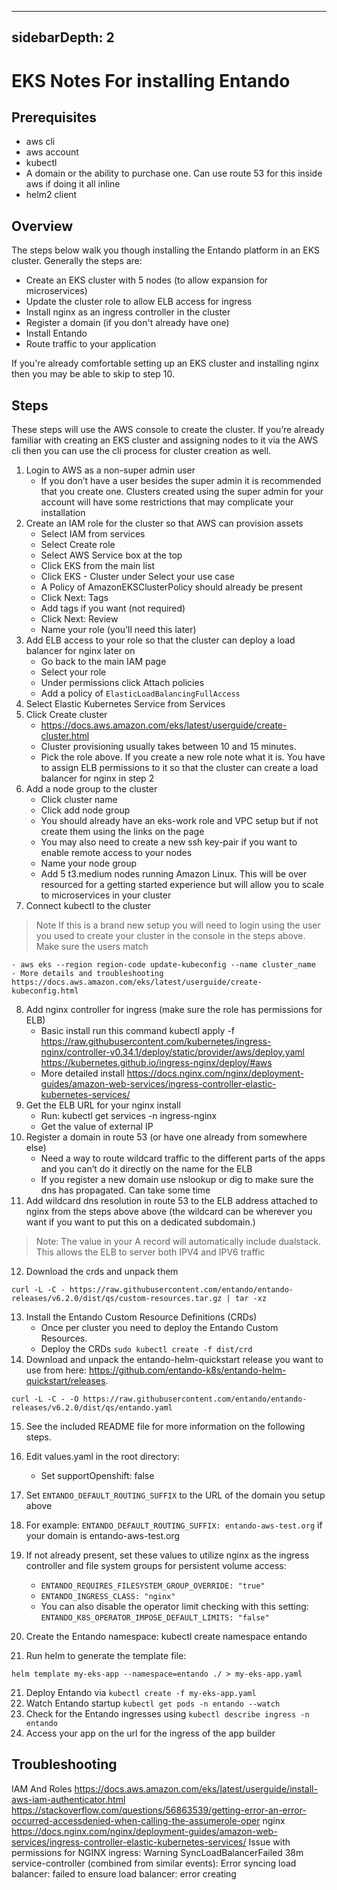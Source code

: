 
---
sidebarDepth: 2
---

# EKS Notes For installing Entando

## Prerequisites

- aws cli
- aws account
- kubectl
- A domain or the ability to purchase one. Can use route 53 for this inside aws if doing it all inline
- helm2 client

## Overview

The steps below walk you though installing the Entando platform in an EKS cluster. Generally the steps are:

  - Create an EKS cluster with 5 nodes (to allow expansion for microservices)
  - Update the cluster role to allow ELB access for ingress
  - Install nginx as an ingress controller in the cluster
  - Register a domain (if you don't already have one)
  - Install Entando
  - Route traffic to your application

If you're already comfortable setting up an EKS cluster and installing nginx then you may be able to skip to step 10.

## Steps
These steps will use the AWS console to create the cluster. If you’re already familiar with creating an EKS cluster and assigning nodes to it via the AWS cli then you can use the cli process for cluster creation as well.

1. Login to AWS as a non-super admin user
    - If you don’t have a user besides the super admin it is recommended that you create one. Clusters created using the super admin for your account will have some restrictions that may complicate your installation
2. Create an IAM role for the cluster so that AWS can provision assets
    - Select IAM from services
    - Select Create role
    - Select AWS Service box at the top
    - Click EKS from the main list
    - Click EKS - Cluster under Select your use case
    - A Policy of AmazonEKSClusterPolicy should already be present
    - Click Next: Tags
    - Add tags if you want (not required)
    - Click Next: Review
    - Name your role (you’ll need this later)
3. Add ELB access to your role so that the cluster can deploy a load balancer for nginx later on
    - Go back to the main IAM page
    - Select your role
    - Under permissions click Attach policies
    - Add a policy of `ElasticLoadBalancingFullAccess`
4. Select Elastic Kubernetes Service from Services
5. Click Create cluster
    - https://docs.aws.amazon.com/eks/latest/userguide/create-cluster.html
    - Cluster provisioning usually takes between 10 and 15 minutes.
    - Pick the role above. If you create a new role note what it is. You have to assign ELB permissions to it so that the cluster can create a load balancer for nginx in step 2
6. Add a node group to the cluster
    - Click cluster name
    - Click add node group
    - You should already have an eks-work role and VPC setup but if not create them using the links on the page
    - You may also need to create a new ssh key-pair if you want to enable remote access to your nodes
    - Name your node group
    - Add 5 t3.medium nodes running Amazon Linux. This will be over resourced for a getting started experience but will allow you to scale to microservices in your cluster
7. Connect kubectl to the cluster

> Note If this is a brand new setup you will need to login using the user you used to create your cluster in the console in the steps above. Make sure the users match

    - aws eks --region region-code update-kubeconfig --name cluster_name
    - More details and troubleshooting https://docs.aws.amazon.com/eks/latest/userguide/create-kubeconfig.html

8. Add nginx controller for ingress (make sure the role has permissions for ELB)
    - Basic install run this command kubectl apply -f https://raw.githubusercontent.com/kubernetes/ingress-nginx/controller-v0.34.1/deploy/static/provider/aws/deploy.yaml
https://kubernetes.github.io/ingress-nginx/deploy/#aws
    - More detailed install https://docs.nginx.com/nginx/deployment-guides/amazon-web-services/ingress-controller-elastic-kubernetes-services/
9. Get the ELB URL for your nginx install
    - Run: kubectl get services -n ingress-nginx
    - Get the value of external IP
10. Register a domain in route 53 (or have one already from somewhere else)
    - Need a way to route wildcard traffic to the different parts of the apps and you can’t do it directly on the name for the ELB
    - If you register a new domain use nslookup or dig to make sure the dns has propagated. Can take some time
11. Add wildcard dns resolution in route 53 to the ELB address attached to nginx from the steps above above (the wildcard can be wherever you want if you want to put this on a dedicated subdomain.)
>Note: The value in your A record will automatically include dualstack. This allows the ELB to server both IPV4 and IPV6 traffic

12. Download the crds and unpack them

```
curl -L -C - https://raw.githubusercontent.com/entando/entando-releases/v6.2.0/dist/qs/custom-resources.tar.gz | tar -xz
```

13. Install the Entando Custom Resource Definitions (CRDs)
    - Once per cluster you need to deploy the Entando Custom Resources.
    - Deploy the CRDs `sudo kubectl create -f dist/crd`
14. Download and unpack the entando-helm-quickstart release you want to use from here: https://github.com/entando-k8s/entando-helm-quickstart/releases.

```
curl -L -C - -O https://raw.githubusercontent.com/entando/entando-releases/v6.2.0/dist/qs/entando.yaml
```

15. See the included README file for more information on the following steps.
16. Edit values.yaml in the root directory:
    - Set supportOpenshift: false
16. Set `ENTANDO_DEFAULT_ROUTING_SUFFIX` to the URL of the domain you setup above
17. For example: `ENTANDO_DEFAULT_ROUTING_SUFFIX: entando-aws-test.org` if your domain is entando-aws-test.org
18. If not already present, set these values to utilize nginx as the ingress controller and file system groups for persistent volume access:
    - `ENTANDO_REQUIRES_FILESYSTEM_GROUP_OVERRIDE: "true"`
    - `ENTANDO_INGRESS_CLASS: "nginx"`
    - You can also disable the operator limit checking with this setting: `ENTANDO_K8S_OPERATOR_IMPOSE_DEFAULT_LIMITS: "false"`

19. Create the Entando namespace: kubectl create namespace entando
20. Run helm to generate the template file:

```
helm template my-eks-app --namespace=entando ./ > my-eks-app.yaml
```
21. Deploy Entando via `kubectl create -f my-eks-app.yaml`
22. Watch Entando startup `kubectl get pods -n entando --watch`
23. Check for the Entando ingresses using `kubectl describe ingress -n entando`
24. Access your app on the url for the ingress of the app builder

## Troubleshooting
IAM And Roles
https://docs.aws.amazon.com/eks/latest/userguide/install-aws-iam-authenticator.html
https://stackoverflow.com/questions/56863539/getting-error-an-error-occurred-accessdenied-when-calling-the-assumerole-oper
nginx
https://docs.nginx.com/nginx/deployment-guides/amazon-web-services/ingress-controller-elastic-kubernetes-services/
Issue with permissions for NGINX ingress:
 Warning  SyncLoadBalancerFailed   38m                 service-controller  (combined from similar events): Error syncing load balancer: failed to ensure load balancer: error creating
